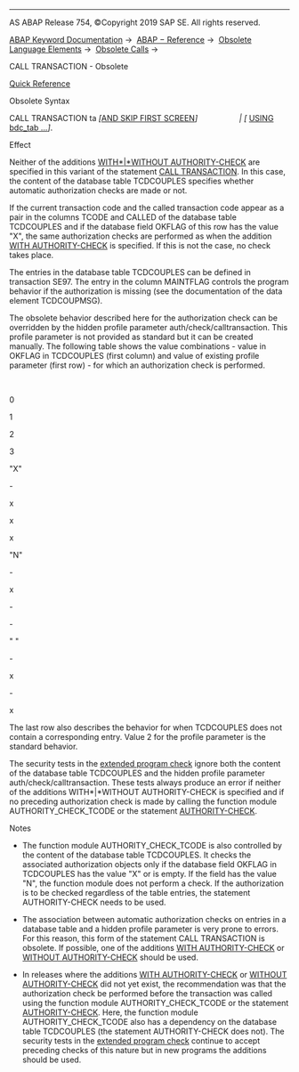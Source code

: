   

* * *

AS ABAP Release 754, ©Copyright 2019 SAP SE. All rights reserved.

[ABAP Keyword Documentation](javascript:call_link\('abenabap.htm'\)) →  [ABAP − Reference](javascript:call_link\('abenabap_reference.htm'\)) →  [Obsolete Language Elements](javascript:call_link\('abenabap_obsolete.htm'\)) →  [Obsolete Calls](javascript:call_link\('abenprogram_call_obsolete.htm'\)) → 

CALL TRANSACTION - Obsolete

[Quick Reference](javascript:call_link\('abapcall_transaction_shortref.htm'\))

Obsolete Syntax

CALL TRANSACTION ta *\[*[AND SKIP FIRST SCREEN](javascript:call_link\('abapcall_transaction_standard.htm'\))*\]*
                  *|* *\[* [USING bdc\_tab ...](javascript:call_link\('abapcall_transaction_using.htm'\))*\]*.

Effect

Neither of the additions [WITH*|*WITHOUT AUTHORITY-CHECK](javascript:call_link\('abapcall_transaction_authority.htm'\)) are specified in this variant of the statement [CALL TRANSACTION](javascript:call_link\('abapcall_transaction.htm'\)). In this case, the content of the database table TCDCOUPLES specifies whether automatic authorization checks are made or not.

If the current transaction code and the called transaction code appear as a pair in the columns TCODE and CALLED of the database table TCDCOUPLES and if the database field OKFLAG of this row has the value "X", the same authorization checks are performed as when the addition [WITH AUTHORITY-CHECK](javascript:call_link\('abapcall_transaction_authority.htm'\)) is specified. If this is not the case, no check takes place.

The entries in the database table TCDCOUPLES can be defined in transaction SE97. The entry in the column MAINTFLAG controls the program behavior if the authorization is missing (see the documentation of the data element TCDCOUPMSG).

The obsolete behavior described here for the authorization check can be overridden by the hidden profile parameter auth/check/calltransaction. This profile parameter is not provided as standard but it can be created manually. The following table shows the value combinations - value in OKFLAG in TCDCOUPLES (first column) and value of existing profile parameter (first row) - for which an authorization check is performed.

 

0

1

2

3

"X"

\-

x

x

x

"N"

\-

x

\-

\-

" "

\-

x

\-

x

The last row also describes the behavior for when TCDCOUPLES does not contain a corresponding entry. Value 2 for the profile parameter is the standard behavior.

The security tests in the [extended program check](javascript:call_link\('abenextended_program_check_glosry.htm'\) "Glossary Entry") ignore both the content of the database table TCDCOUPLES and the hidden profile parameter auth/check/calltransaction. These tests always produce an error if neither of the additions WITH*|*WITHOUT AUTHORITY-CHECK is specified and if no preceding authorization check is made by calling the function module AUTHORITY\_CHECK\_TCODE or the statement [AUTHORITY-CHECK](javascript:call_link\('abapauthority-check.htm'\)).

Notes

-   The function module AUTHORITY\_CHECK\_TCODE is also controlled by the content of the database table TCDCOUPLES. It checks the associated authorization objects only if the database field OKFLAG in TCDCOUPLES has the value "X" or is empty. If the field has the value "N", the function module does not perform a check. If the authorization is to be checked regardless of the table entries, the statement AUTHORITY-CHECK needs to be used.
    
-   The association between automatic authorization checks on entries in a database table and a hidden profile parameter is very prone to errors. For this reason, this form of the statement CALL TRANSACTION is obsolete. If possible, one of the additions [WITH AUTHORITY-CHECK](javascript:call_link\('abapcall_transaction_authority.htm'\)) or [WITHOUT AUTHORITY-CHECK](javascript:call_link\('abapcall_transaction_authority.htm'\)) should be used.
    
-   In releases where the additions [WITH AUTHORITY-CHECK](javascript:call_link\('abapcall_transaction_authority.htm'\)) or [WITHOUT AUTHORITY-CHECK](javascript:call_link\('abapcall_transaction_authority.htm'\)) did not yet exist, the recommendation was that the authorization check be performed before the transaction was called using the function module AUTHORITY\_CHECK\_TCODE or the statement [AUTHORITY-CHECK](javascript:call_link\('abapauthority-check.htm'\)). Here, the function module AUTHORITY\_CHECK\_TCODE also has a dependency on the database table TCDCOUPLES (the statement AUTHORITY-CHECK does not). The security tests in the [extended program check](javascript:call_link\('abenextended_program_check_glosry.htm'\) "Glossary Entry") continue to accept preceding checks of this nature but in new programs the additions should be used.